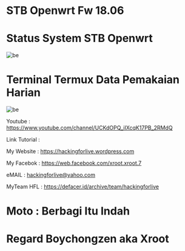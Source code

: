 # STB Openwrt Fw 18.06

# Status System STB Openwrt
![be](https://raw.githubusercontent.com/boychongzen18/status-meter-cli/main/stb~2.jpg)

# Terminal Termux Data Pemakaian Harian
![be](https://raw.githubusercontent.com/boychongzen18/status-meter-cli/main/meter.jpg)

 Youtube      : https://www.youtube.com/channel/UCKdOPQ_iIXcqK17PB_2RMdQ

Link Tutorial : 

My Website    : https://hackingforlive.wordpress.com

My Facebok    : https://web.facebook.com/xroot.xroot.7

eMAIL         : hackingforlive@yahoo.com      

MyTeam HFL    : https://defacer.id/archive/team/hackingforlive

# Moto : Berbagi Itu Indah

# Regard Boychongzen aka Xroot
